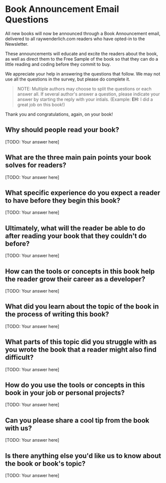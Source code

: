 # Book Announcement Email Questions

All new books will now be announced through a Book Announcement email, delivered to all raywenderlich.com readers who have opted-in to the Newsletter.

These announcements will educate and excite the readers about the book, as well as direct them to the Free Sample of the book so that they can do a little reading and coding before they commit to buy.

We appreciate your help in answering the questions that follow. We may not use all the questions in the survey, but please do complete it.

> NOTE: Multiple authors may choose to split the questions or each answer all. If several author's answer a question, please indicate your answer by starting the reply with your intials. (Example: **EH:** I did a great job on this book!)


Thank you and congratulations, again, on your book!

## Why should people read your book?

[TODO: Your answer here]

## What are the three main pain points your book solves for readers?

[TODO: Your answer here]

## What specific experience do you expect a reader to have before they begin this book?

[TODO: Your answer here]

## Ultimately, what will the reader be able to do after reading your book that they couldn't do before?

[TODO: Your answer here]

## How can the tools or concepts in this book help the reader grow their career as a developer?

[TODO: Your answer here]

## What did you learn about the topic of the book in the process of writing this book?

[TODO: Your answer here]

## What parts of this topic did you struggle with as you wrote the book that a reader might also find difficult?

[TODO: Your answer here]

## How do you use the tools or concepts in this book in your job or personal projects?

[TODO: Your answer here]

## Can you please share a cool tip from the book with us?

[TODO: Your answer here]

## Is there anything else you'd like us to know about the book or book's topic?

[TODO: Your answer here]
